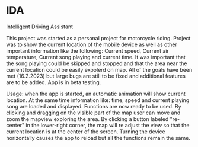 # IDA
Intelligent Driving Assistant

This project was started as a personal project for motorcycle riding. Project was to show the current location of the mobile device as well as other important information like the following: Current speed, Current air temperature, Current song playing and current time. It was important that the song playing could be skipped and stopped and that the area near the current location could be easily expolerd on map. All of the goals have been met (16.2.2023) but large bugs are still to be fixed and additional features are to be added. App is in beta testing.

Usage: when the app is started, an automatic animation will show current location. At the same time information like: time, speed and current playing song are loaded and displayed. Functions are now ready to be used. By clicking and dragging on the visible part of the map user can move and zoom the mapview exploring the area. By clicking a button labeled "re-center" in the lower-right corner, the map will re adjust the view so that the current location is at the center of the screen. Turning the device horizontally causes the app to reload but all the functions remain the same. 



